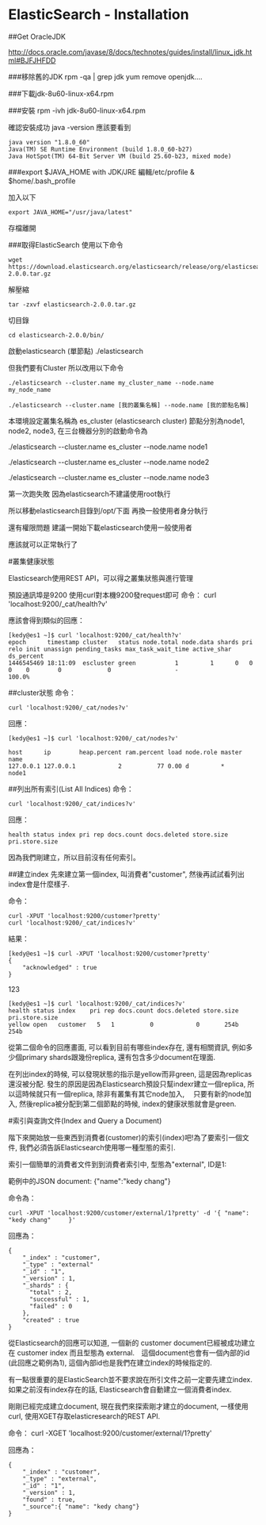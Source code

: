 # ElasticSearch - Installation


##Get OracleJDK

http://docs.oracle.com/javase/8/docs/technotes/guides/install/linux_jdk.html#BJFJHFDD

###移除舊的JDK
rpm -qa | grep jdk
yum remove openjdk....


###下載jdk-8u60-linux-x64.rpm

###安裝
rpm -ivh jdk-8u60-linux-x64.rpm

確認安裝成功
java -version
應該要看到

    java version "1.8.0_60"
    Java(TM) SE Runtime Environment (build 1.8.0_60-b27)
    Java HotSpot(TM) 64-Bit Server VM (build 25.60-b23, mixed mode)

###export $JAVA_HOME with JDK/JRE
編輯/etc/profile & $home/.bash_profile

加入以下

    export JAVA_HOME="/usr/java/latest"

存檔離開

###取得ElasticSearch
使用以下命令

    wget https://download.elasticsearch.org/elasticsearch/release/org/elasticsearch/distribution/tar/elasticsearch/2.0.0/elasticsearch-2.0.0.tar.gz

解壓縮

    tar -zxvf elasticsearch-2.0.0.tar.gz

切目錄

    cd elasticsearch-2.0.0/bin/

啟動elasticsearch (單節點)
    ./elasticsearch

但我們要有Cluster 所以改用以下命令

    ./elasticsearch --cluster.name my_cluster_name --node.name my_node_name

    ./elasticsearch --cluster.name [我的叢集名稱] --node.name [我的節點名稱]

本環境設定叢集名稱為 es_cluster (elasticsearch cluster)
節點分別為node1, node2, node3, 在三台機器分別的啟動命令為

./elasticsearch --cluster.name es_cluster --node.name node1

./elasticsearch --cluster.name es_cluster --node.name node2

./elasticsearch --cluster.name es_cluster --node.name node3

第一次跑失敗 因為elasticsearch不建議使用root執行

所以移動elasticsearch目錄到/opt/下面
再換一般使用者身分執行

還有權限問題 建議一開始下載elasticsearch使用一般使用者

應該就可以正常執行了

#叢集健康狀態

Elasticsearch使用REST API，可以得之叢集狀態與進行管理

預設通訊埠是9200 使用curl對本機9200發request即可
命令：
curl 'localhost:9200/_cat/health?v'

應該會得到類似的回應：

    [kedy@es1 ~]$ curl 'localhost:9200/_cat/health?v'
    epoch      timestamp cluster   status node.total node.data shards pri relo init unassign pending_tasks max_task_wait_time active_shar ds_percent
    1446545469 18:11:09  escluster green           1         1      0   0    0    0        0             0                  -                 100.0%

##cluster狀態
命令：

    curl 'localhost:9200/_cat/nodes?v'


回應：

    [kedy@es1 ~]$ curl 'localhost:9200/_cat/nodes?v'

    host      ip        heap.percent ram.percent load node.role master name
    127.0.0.1 127.0.0.1            2          77 0.00 d         *      node1

##列出所有索引(List All Indices)
命令：

    curl 'localhost:9200/_cat/indices?v'

回應：

    health status index pri rep docs.count docs.deleted store.size pri.store.size

因為我們剛建立，所以目前沒有任何索引。

##建立index
先來建立第一個index, 叫消費者"customer", 然後再試試看列出index會是什麼樣子.

命令：

    curl -XPUT 'localhost:9200/customer?pretty'
    curl 'localhost:9200/_cat/indices?v'

結果：

    [kedy@es1 ~]$ curl -XPUT 'localhost:9200/customer?pretty'
    {
        "acknowledged" : true
    }

123    

    [kedy@es1 ~]$ curl 'localhost:9200/_cat/indices?v'
    health status index    pri rep docs.count docs.deleted store.size pri.store.size
    yellow open   customer   5   1          0            0       254b           254b

從第二個命令的回應畫面, 可以看到目前有哪些index存在, 還有相關資訊, 例如多少個primary shards跟幾份replica, 還有包含多少document在理面.

在列出index的時候, 可以發現狀態的指示是yellow而非green, 這是因為replicas還沒被分配. 發生的原因是因為Elasticsearch預設只幫indexr建立一個replica, 所以這時候就只有一個replica, 除非有叢集有其它node加入, 　只要有新的node加入, 然後replica被分配到第二個節點的時候, index的健康狀態就會是green.

#索引與查詢文件(Index and Query a Document)

階下來開始放一些東西到消費者(customer)的索引(index)吧!為了要索引一個文件, 我們必須告訴Elasticsearch使用哪一種型態的索引.

索引一個簡單的消費者文件到到消費者索引中, 型態為"external", ID是1:

範例中的JSON document: {"name":"kedy chang"}

命令為：

    curl -XPUT 'localhost:9200/customer/external/1?pretty' -d '{ "name": "kedy chang"     }'
    

回應為：

    {
        "_index" : "customer",
        "_type" : "external"
        "_id" : "1",
        "_version" : 1,
        "_shards" : {
          "total" : 2,
          "successful" : 1,
          "failed" : 0
        },
        "created" : true
    }

從Elasticsearch的回應可以知道, 一個新的 customer document已經被成功建立在 customer index 而且型態為 external.　這個document也會有一個內部的id (此回應之範例為1), 這個內部id也是我們在建立index的時候指定的.

有一點很重要的是ElasticSearch並不要求說在所引文件之前一定要先建立index. 如果之前沒有index存在的話, Elasticsearch會自動建立一個消費者index.


剛剛已經完成建立document, 現在我們來探索剛才建立的document, 一樣使用curl, 使用XGET存取elasticresearch的REST API.

命令：
curl -XGET 'localhost:9200/customer/external/1?pretty'

回應為：

    {
        "_index" : "customer",
        "_type" : "external",
        "_id" : "1",
        "_version" : 1,
        "found" : true,
        "_source":{ "name": "kedy chang"}
    }



